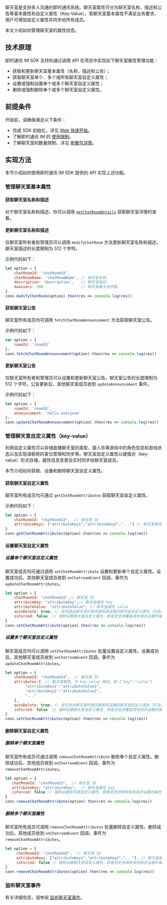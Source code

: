 聊天室是支持多人沟通的即时通讯系统。聊天室属性可分为聊天室名称、描述和公告等基本属性和自定义属性（Key-Value）。若聊天室基本属性不满足业务要求，用户可增加自定义属性并同步给所有成员。

本文介绍如何管理聊天室的属性信息。

## 技术原理

即时通讯 IM SDK 支持你通过调用 API 在项目中实现如下聊天室属性管理功能：

- 获取和更新聊天室基本属性（名称，描述和公告）；
- 获取聊天室单个、多个或所有聊天室自定义属性；
- 设置或强制设置单个或多个聊天室自定义属性；
- 删除或强制删除单个或多个聊天室自定义属性。

## 前提条件

开始前，请确保满足以下条件：

- 完成 SDK 初始化，详见 [Web 快速开始](./agora_chat_get_started_web)。
- 了解即时通讯 IM 的 [使用限制](./agora_chat_limitation)。
- 了解聊天室的数量限制，详见 [套餐包详情](./agora_chat_plan)。

## 实现方法

本节介绍如何使用即时通讯 IM SDK 提供的 API 实现上述功能。

### 管理聊天室基本属性

#### 获取聊天室名称和描述

对于聊天室名称和描述，你可以调用 [`getChatRoomDetails`](./agora_chat_chatroom_web#获取聊天室详情) 获取聊天室详情时查看。

#### 更新聊天室名称和描述

仅聊天室所有者和管理员可以调用 `modifyChatRoom` 方法更新聊天室名称和描述，聊天室描述的长度限制为 512 个字符。

示例代码如下：

```javascript
let option = {
    chatRoomId: 'chatRoomId',
    chatRoomName: 'chatRoomName', // 聊天室名称。
    description: 'description',   // 聊天室描述。
    maxusers: 200                 // 聊天室最大成员数。
}
conn.modifyChatRoom(option).then(res => console.log(res))
```

#### 获取聊天室公告

聊天室所有成员均可调用 `fetchChatRoomAnnouncement` 方法获取聊天室公告。

示例代码如下：

```javascript
var option = {
    roomId: 'roomId'
};
conn.fetchChatRoomAnnouncement(option).then(res => console.log(res))
```

#### 更新聊天室公告

仅聊天室所有者和管理员可以设置和更新聊天室公告。聊天室公告的长度限制为 512 个字符。公告更新后，其他聊天室成员收到 `updateAnnouncement` 事件。

示例代码如下：

```javascript
let option = {
    roomId: 'roomId',
    announcement: 'hello everyone'
};
conn.updateChatRoomAnnouncement(option).then(res => console.log(res))
```

### 管理聊天室自定义属性（key-value）

利用自定义属性可以存储直播聊天室的类型、狼人杀等游戏中的角色信息和游戏状态以及实现语聊房的麦位管理和同步等。聊天室自定义属性以键值对（key-value）形式存储，属性信息变更会实时同步给聊天室成员。

本节介绍如何获取、设置和删除聊天室自定义属性。

#### 获取聊天室自定义属性

聊天室所有成员均可通过 `getChatRoomAttributes` 获取聊天室自定义属性。

示例代码如下：

   ```javascript
   let option = {
       chatRoomId: "chatRoomId",  // 聊天室 ID
       attributeKeys: ["attributeKey1","attributeKey2","..."] // 聊天室属性 key（可选，若不设置则获取全部自定义属性）
   }
   conn.getChatRoomAttributes(option).then(res => console.log(res))
   ```

#### 设置聊天室自定义属性

##### 设置单个聊天室自定义属性

聊天室成员均可通过调用 `setChatRoomAttribute` 设置和更新单个自定义属性。设置成功后，其他聊天室成员收到 `onChatroomEvent` 回调，事件为 `updateChatRoomAttributes`。

   ```javascript
   let option = {
       chatRoomId: "chatRoomId",// 聊天室 ID
       attributeKey: "attributeKey";// 聊天室属性 key
       attributeValue: "attributeValue"; // 聊天室属性 value
   	   autoDelete: true; // 成员退出聊天室时是否删除其设置的聊天室自定义属性（可选，默认为 `true`）
       isForced: false  // 强制设置聊天室自定义属性，即是否支持覆盖其他成员设置的属性（可选，默认为 `false`）
   }
   conn.setChatRoomAttribute(option).then(res => console.log(res))
   ```

##### 设置多个聊天室自定义属性

聊天室成员均可以调用 `setChatRoomAttributes` 批量设置自定义属性。设置成功后，其他聊天室成员收到 `onChatroomEvent` 回调，事件为 `updateChatRoomAttributes`。

   ```javascript
   let option = {
       chatRoomId: "chatRoomId",  // 聊天室 ID
       attributes:{  // 聊天室属性，为 key-value 格式，即 {"key":"value"}
            "attributeKey1":"attributeValue1",
        	"attributeKey2":"attributeValue2",
         	"..."
       },
       autoDelete: true; // 成员退出聊天室时是否删除其设置的聊天室自定义属性（可选，默认为 `true`）
   	   isForced: false  // 强制设置聊天室自定义属性，即是否支持覆盖其他成员设置的属性（可选，默认为 `false`）
   }
   conn.setChatRoomAttributes(option).then(res => console.log(res))
   ```

#### 删除聊天室自定义属性

##### 删除单个聊天室属性

聊天室所有成员可通过调用 `removeChatRoomAttribute` 删除单个自定义属性。删除成功后，其他成员收到 `onChatroomEvent` 回调，事件为 `removeChatRoomAttributes`。

   ```javascript
   let option = {
      chatRoomId: "chatRoomId",  // 聊天室 ID
   	  attributeKey: "attributeKey",  // 聊天室属性 key
   	  isForced: false // 强制设置聊天室自定义属性，即是否支持移除其他成员设置的属性（可选，默认为 `false`）
   }
   conn.removeChatRoomAttribute(option).then(res => console.log(res))
   ```

##### 删除多个聊天室属性

聊天室所有成员可调用 `removeChatRoomAttributes` 批量删除自定义属性。删除成功后，其他成员收到 `onChatroomEvent` 回调，事件为 `removeChatRoomAttributes`。

   ```javascript
   let option = {
    	chatRoomId: "chatRoomId",  // 聊天室 ID
    	attributeKeys: ["attributeKey1","attributeKey2","..."], // 聊天室属性 key
   	    isForced: false // 强制设置聊天室自定义属性，即是否支持移除其他成员设置的属性（可选，默认为 `false`）
   }
   conn.removeChatRoomAttributes(option).then(res => console.log(res))
   ```

### 监听聊天室事件

有关详细信息，请参阅 [监听聊天室事件](./agora_chat_chatroom_web#监听聊天室事件)。